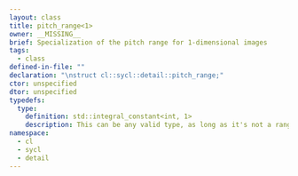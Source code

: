 ```yaml
---
layout: class
title: pitch_range<1>
owner: __MISSING__
brief: Specialization of the pitch range for 1-dimensional images
tags:
  - class
defined-in-file: ""
declaration: "\nstruct cl::sycl::detail::pitch_range;"
ctor: unspecified
dtor: unspecified
typedefs:
  type:
    definition: std::integral_constant<int, 1>
    description: This can be any valid type, as long as it's not a range<0>, and pitch should be SFINAE-d out anyway for 1D images
namespace:
  - cl
  - sycl
  - detail
---
```

